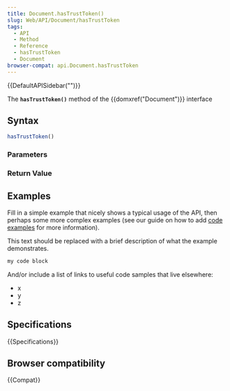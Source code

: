 ```yaml
---
title: Document.hasTrustToken()
slug: Web/API/Document/hasTrustToken
tags:
  - API
  - Method
  - Reference
  - hasTrustToken
  - Document
browser-compat: api.Document.hasTrustToken
---
```

{{DefaultAPISidebar("")}}

The **`hasTrustToken()`** method of the {{domxref("Document")}} interface 

## Syntax

```js
hasTrustToken()
```

### Parameters



### Return Value



## Examples

Fill in a simple example that nicely shows a typical usage of the API, then perhaps some more complex examples (see our guide on how to add [code examples](/en-US/docs/MDN/Contribute/Structures/Code_examples) for more information).

This text should be replaced with a brief description of what the example demonstrates.

```js
my code block
```

And/or include a list of links to useful code samples that live elsewhere:

*   x
*   y
*   z

## Specifications

{{Specifications}}

## Browser compatibility

{{Compat}}

